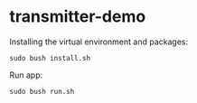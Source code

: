 # transmitter-demo

Installing the virtual environment and packages:
```
sudo bush install.sh
```

Run app:
```
sudo bush run.sh
```
